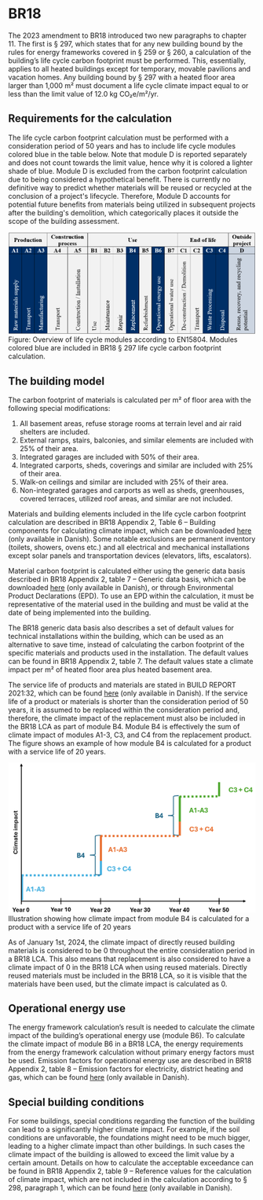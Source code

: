 # BR18
The 2023 amendment to BR18 introduced two new paragraphs to chapter 11. The first is § 297, which states that for any new building bound by the rules for energy frameworks covered in § 259 or § 260, a calculation of the building’s life cycle carbon footprint must be performed. This, essentially, applies to all heated buildings except for temporary, movable pavilions and vacation homes.
Any building bound by § 297 with a heated floor area larger than 1,000 m² must document a life cycle climate impact equal to or less than the limit value of 12.0 kg CO₂e/m²/yr.

## Requirements for the calculation
The life cycle carbon footprint calculation must be performed with a consideration period of 50 years and has to include life cycle modules colored blue in the table below. Note that module D is reported separately and does not count towards the limit value, hence why it is colored a lighter shade of blue. Module D is excluded from the carbon footprint calculation due to being considered a hypothetical benefit. There is currently no definitive way to predict whether materials will be reused or recycled at the conclusion of a project's lifecycle. Therefore, Module D accounts for potential future benefits from materials being utilized in subsequent projects after the building's demolition, which categorically places it outside the scope of the building assessment.

![Overview of life cycle modules according to EN15804. Modules colored blue are included in BR18 § 297 life cycle carbon footprint calculation](https://github.com/Emilhjort/Application-and-optimization-of-LCA-in-the-built-environment/blob/92a7ece042c0a650afbc7fda4552fbe105b39fb3/2%20Current%20Danish%20Legislation/Images/Overview%20of%20life%20cycle%20modules%20according%20to%20EN15804.png)
Figure: Overview of life cycle modules according to EN15804. Modules colored blue are included in BR18 § 297 life cycle carbon footprint calculation.

## The building model
The carbon footprint of materials is calculated per m² of floor area with the following special modifications:
1.	All basement areas, refuse storage rooms at terrain level and air raid shelters are included.
2.	External ramps, stairs, balconies, and similar elements are included with 25% of their area.
3.	Integrated garages are included with 50% of their area.
4.	Integrated carports, sheds, coverings and similar are included with 25% of their area.
5.	Walk-on ceilings and similar are included with 25% of their area.
6.	Non-integrated garages and carports as well as sheds, greenhouses, covered terraces, utilized roof areas, and similar are not included.

Materials and building elements included in the life cycle carbon footprint calculation are described in BR18 Appendix 2, Table 6 – Building components for calculating climate impact, which can be downloaded [here](https://www.bygningsreglementet.dk/Bilag/B2/Bilag_2/Tabel_6#e53ebfa8-1dea-4737-aa53-69c8a848b30c) (only available in Danish). Some notable exclusions are permanent inventory (toilets, showers, ovens etc.) and all electrical and mechanical installations except solar panels and transportation devices (elevators, lifts, escalators).

Material carbon footprint is calculated either using the generic data basis described in BR18 Appendix 2, table 7 – Generic data basis, which can be downloaded [here](https://www.bygningsreglementet.dk/Bilag/B2/Bilag_2/Tabel_7#787e83a6-b7d9-4a83-a4be-37574156daef) (only available in Danish), or through Environmental Product Declarations (EPD). To use an EPD within the calculation, it must be representative of the material used in the building and must be valid at the date of being implemented into the building.

The BR18 generic data basis also describes a set of default values for technical installations within the building, which can be used as an alternative to save time, instead of calculating the carbon footprint of the specific materials and products used in the installation. The default values can be found in BR18 Appendix 2, table 7. The default values state a climate impact per m² of heated floor area plus heated basement area.

The service life of products and materials are stated in BUILD REPORT 2021:32, which can be found [here](https://vbn.aau.dk/da/publications/build-levetidstabel-version-2021) (only available in Danish). If the service life of a product or materials is shorter than the consideration period of 50 years, it is assumed to be replaced within the consideration period and, therefore, the climate impact of the replacement must also be included in the BR18 LCA as part of module B4. Module B4 is effectively the sum of climate impact of modules A1-3, C3, and C4 from the replacement product. The figure shows an example of how module B4 is calculated for a product with a service life of 20 years.

![Illustration showing how climate impact from module B4 is calculated for a product with a service life of 20 years](https://github.com/Emilhjort/Application-and-optimization-of-LCA-in-the-built-environment/blob/99081100b9f4a9e5b03387287e09ea02f717d732/2%20Current%20Danish%20Legislation/Images/Illustration%20showing%20how%20climate%20impact%20from%20module%20B4%20is%20calculated%20for%20a%20product%20with%20a%20service%20life%20of%2020%20years.png)
Illustration showing how climate impact from module B4 is calculated for a product with a service life of 20 years


As of January 1st, 2024, the climate impact of directly reused building materials is considered to be 0 throughout the entire consideration period in a BR18 LCA. This also means that replacement is also considered to have a climate impact of 0 in the BR18 LCA when using reused materials. Directly reused materials must be included in the BR18 LCA, so it is visible that the materials have been used, but the climate impact is calculated as 0.

## Operational energy use
The energy framework calculation’s result is needed to calculate the climate impact of the building’s operational energy use (module B6).  To calculate the climate impact of module B6 in a BR18 LCA, the energy requirements from the energy framework calculation without primary energy factors must be used. Emission factors for operational energy use are described in BR18 Appendix 2, table 8 – Emission factors for electricity, district heating and gas, which can be found [here](https://www.bygningsreglementet.dk/bilag/b2/bilag_2/tabel_8/#c93d7bfe-6c32-4182-b858-cf113ba2a371) (only available in Danish). 

## Special building conditions
For some buildings, special conditions regarding the function of the building can lead to a significantly higher climate impact. For example, if the soil conditions are unfavorable, the foundations might need to be much bigger, leading to a higher climate impact than other buildings. In such cases the climate impact of the building is allowed to exceed the limit value by a certain amount. Details on how to calculate the acceptable exceedance can be found in BR18 Appendix 2, table 9 – Reference values for the calculation of climate impact, which are not included in the calculation according to § 298, paragraph 1, which can be found [here](https://www.bygningsreglementet.dk/bilag/b2/bilag_2/tabel_9/#514f3033-fd6d-4ff2-89eb-53a7752b8945) (only available in Danish).  


















